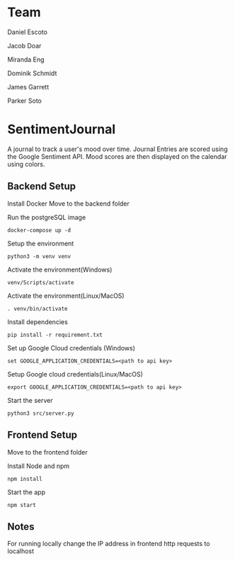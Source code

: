 # Team

Daniel Escoto

Jacob Doar

Miranda Eng

Dominik Schmidt

James Garrett

Parker Soto

# SentimentJournal

A journal to track a user's mood over time.
Journal Entries are scored using the Google Sentiment API.
Mood scores are then displayed on the calendar using colors.

## Backend Setup

Install Docker
Move to the backend folder

Run the postgreSQL image

```
docker-compose up -d
```

Setup the environment

```
python3 -m venv venv
```

Activate the environment(Windows)

```
venv/Scripts/activate
```

Activate the environment(Linux/MacOS)

```
. venv/bin/activate
```

Install dependencies

```
pip install -r requirement.txt
```

Set up Google Cloud credentials (Windows)

```
set GOOGLE_APPLICATION_CREDENTIALS=<path to api key>
```

Setup Google cloud credentials(Linux/MacOS)

```
export GOOGLE_APPLICATION_CREDENTIALS=<path to api key>
```

Start the server

```
python3 src/server.py
```

## Frontend Setup

Move to the frontend folder

Install Node and npm

```
npm install
```

Start the app

```
npm start
```

## Notes

For running locally change the IP address in frontend http requests to localhost
